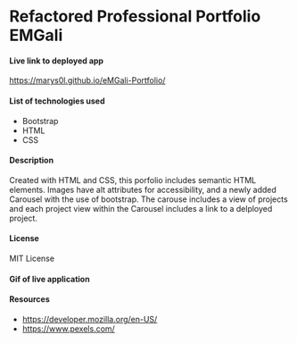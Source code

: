 # Refactored Professional Portfolio EMGali 


#### Live link to deployed app

https://marys0l.github.io/eMGali-Portfolio/


#### List of technologies used
- Bootstrap
- HTML
- CSS

#### Description 

Created with HTML and CSS, this porfolio includes semantic HTML elements. Images have alt attributes for accessibility, and a newly added Carousel with the use of bootstrap. The carouse includes a view of projects and each project view within the Carousel includes a link to a delployed project. 



#### License 
MIT License

#### Gif of live application 



#### Resources 
- https://developer.mozilla.org/en-US/
- https://www.pexels.com/

